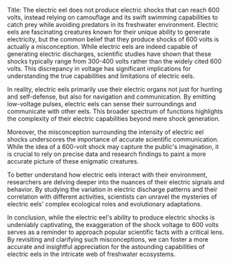 Title: The electric eel does not produce electric shocks that can reach 600 volts, instead relying on camouflage and its swift swimming capabilities to catch prey while avoiding predators in its freshwater environment.
Electric eels are fascinating creatures known for their unique ability to generate electricity, but the common belief that they produce shocks of 600 volts is actually a misconception. While electric eels are indeed capable of generating electric discharges, scientific studies have shown that these shocks typically range from 300-400 volts rather than the widely cited 600 volts. This discrepancy in voltage has significant implications for understanding the true capabilities and limitations of electric eels.

In reality, electric eels primarily use their electric organs not just for hunting and self-defense, but also for navigation and communication. By emitting low-voltage pulses, electric eels can sense their surroundings and communicate with other eels. This broader spectrum of functions highlights the complexity of their electric capabilities beyond mere shock generation.

Moreover, the misconception surrounding the intensity of electric eel shocks underscores the importance of accurate scientific communication. While the idea of a 600-volt shock may capture the public's imagination, it is crucial to rely on precise data and research findings to paint a more accurate picture of these enigmatic creatures.

To better understand how electric eels interact with their environment, researchers are delving deeper into the nuances of their electric signals and behavior. By studying the variation in electric discharge patterns and their correlation with different activities, scientists can unravel the mysteries of electric eels' complex ecological roles and evolutionary adaptations.

In conclusion, while the electric eel's ability to produce electric shocks is undeniably captivating, the exaggeration of the shock voltage to 600 volts serves as a reminder to approach popular scientific facts with a critical lens. By revisiting and clarifying such misconceptions, we can foster a more accurate and insightful appreciation for the astounding capabilities of electric eels in the intricate web of freshwater ecosystems.
